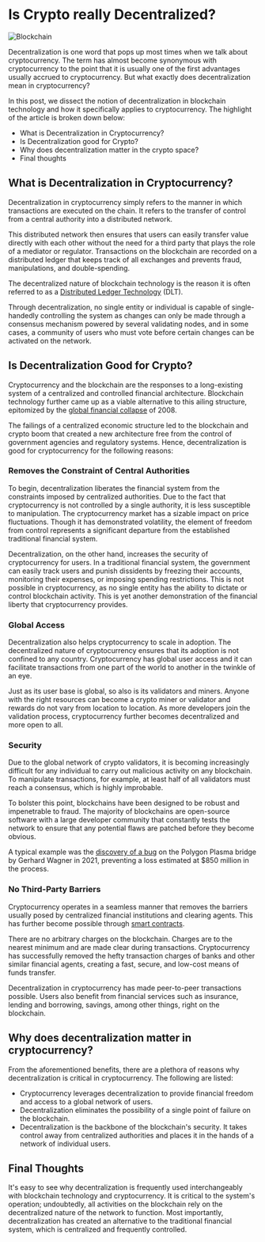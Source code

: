 # Is Crypto really Decentralized?

![Blockchain](https://user-images.githubusercontent.com/54814998/148978066-aa7d2051-a139-484f-9977-3cd396e15d85.png)

Decentralization is one word that pops up most times when we talk about cryptocurrency. The term has almost become synonymous with cryptocurrency to the point that it is usually one of the first advantages usually accrued to cryptocurrency. But what exactly does decentralization mean in cryptocurrency?

In this post, we dissect the notion of decentralization in blockchain technology and how it specifically applies to cryptocurrency. The highlight of the article is broken down below:
- What is Decentralization in Cryptocurrency?
- Is Decentralization good for Crypto?
- Why does decentralization matter in the crypto space?
- Final thoughts

## What is Decentralization in Cryptocurrency?

Decentralization in cryptocurrency simply refers to the manner in which transactions are executed on the chain. It refers to the transfer of control from a central authority into a distributed network.

This distributed network then ensures that users can easily transfer value directly with each other without the need for a third party that plays the role of a mediator or regulator. Transactions on the blockchain are recorded on a distributed ledger that keeps track of all exchanges and prevents fraud, manipulations, and double-spending.

The decentralized nature of blockchain technology is the reason it is often referred to as a [Distributed Ledger Technology](https://www.investopedia.com/terms/d/distributed-ledger-technology-dlt.asp) (DLT).

Through decentralization, no single entity or individual is capable of single-handedly controlling the system as changes can only be made through a consensus mechanism powered by several validating nodes, and in some cases, a community of users who must vote before certain changes can be activated on the network.

## Is Decentralization Good for Crypto?

Cryptocurrency and the blockchain are the responses to a long-existing system of a centralized and controlled financial architecture. Blockchain technology further came up as a viable alternative to this ailing structure, epitomized by the [global financial collapse](https://www.thebalance.com/what-caused-2008-global-financial-crisis-3306176) of 2008.

The failings of a centralized economic structure led to the blockchain and crypto boom that created a new architecture free from the control of government agencies and regulatory systems. Hence, decentralization is good for cryptocurrency for the following reasons:

### Removes the Constraint of Central Authorities

To begin, decentralization liberates the financial system from the constraints imposed by centralized authorities. Due to the fact that cryptocurrency is not controlled by a single authority, it is less susceptible to manipulation. The cryptocurrency market has a sizable impact on price fluctuations. Though it has demonstrated volatility, the element of freedom from control represents a significant departure from the established traditional financial system.

Decentralization, on the other hand, increases the security of cryptocurrency for users. In a traditional financial system, the government can easily track users and punish dissidents by freezing their accounts, monitoring their expenses, or imposing spending restrictions. This is not possible in cryptocurrency, as no single entity has the ability to dictate or control blockchain activity. This is yet another demonstration of the financial liberty that cryptocurrency provides.


### Global Access

Decentralization also helps cryptocurrency to scale in adoption. The decentralized nature of cryptocurrency ensures that its adoption is not confined to any country. Cryptocurrency has global user access and it can facilitate transactions from one part of the world to another in the twinkle of an eye.

Just as its user base is global, so also is its validators and miners. Anyone with the right resources can become a crypto miner or validator and rewards do not vary from location to location. As more developers join the validation process, cryptocurrency further becomes decentralized and more open to all.

### Security

Due to the global network of crypto validators, it is becoming increasingly difficult for any individual to carry out malicious activity on any blockchain. To manipulate transactions, for example, at least half of all validators must reach a consensus, which is highly improbable.

To bolster this point, blockchains have been designed to be robust and impenetrable to fraud. The majority of blockchains are open-source software with a large developer community that constantly tests the network to ensure that any potential flaws are patched before they become obvious.

A typical example was the [discovery of a bug](https://medium.com/immunefi/polygon-double-spend-bug-fix-postmortem-2m-bounty-5a1db09db7f1) on the Polygon Plasma bridge by Gerhard Wagner in 2021, preventing a loss estimated at $850 million in the process.

### No Third-Party Barriers

Cryptocurrency operates in a seamless manner that removes the barriers usually posed by centralized financial institutions and clearing agents. This has further become possible through [smart contracts](https://www.ibm.com/topics/smart-contracts#:~:text=Smart%20contracts%20are%20simply%20programs,intermediary's%20involvement%20or%20time%20loss.).

There are no arbitrary charges on the blockchain. Charges are to the nearest minimum and are made clear during transactions. Cryptocurrency has successfully removed the hefty transaction charges of banks and other similar financial agents, creating a fast, secure, and low-cost means of funds transfer.

Decentralization in cryptocurrency has made peer-to-peer transactions possible. Users also benefit from financial services such as insurance, lending and borrowing, savings, among other things, right on the blockchain.

## Why does decentralization matter in cryptocurrency?

From the aforementioned benefits, there are a plethora of reasons why decentralization is critical in cryptocurrency. The following are listed:
- Cryptocurrency leverages decentralization to provide financial freedom and access to a global network of users.
- Decentralization eliminates the possibility of a single point of failure on the blockchain.
- Decentralization is the backbone of the blockchain's security. It takes control away from centralized authorities and places it in the hands of a network of individual users.

## Final Thoughts

It's easy to see why decentralization is frequently used interchangeably with blockchain technology and cryptocurrency. It is critical to the system's operation; undoubtedly, all activities on the blockchain rely on the decentralized nature of the network to function. Most importantly, decentralization has created an alternative to the traditional financial system, which is centralized and frequently controlled.
